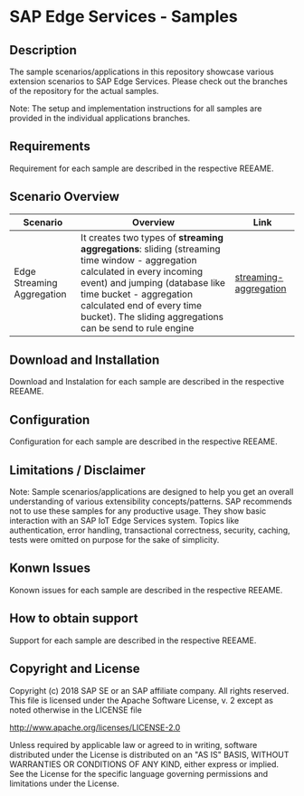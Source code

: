 # SAP Edge Services -  Samples

## Description
The sample scenarios/applications in this repository showcase various extension scenarios to SAP Edge Services. Please check out the branches of the repository for the actual samples.

Note:
The setup and implementation instructions for all samples are provided in the individual applications branches.

## Requirements
Requirement for each sample are described in the respective REEAME.

## Scenario Overview

| Scenario      | Overview      | Link          |
| ------------- | ------------- | ------------- |
| Edge Streaming Aggregation  | It creates two types of **streaming aggregations**: sliding (streaming time window - aggregation calculated in every incoming event) and jumping (database like time bucket - aggregation calculated end of every time bucket). The sliding aggregations can be send to rule engine | [streaming-aggregation](https://github.com/SAP/iot-edge-services-samples/tree/streaming-aggregation)  | 

## Download and Installation
Download and Instalation for each sample are described in the respective REEAME.

## Configuration
Configuration for each sample are described in the respective REEAME.

## Limitations / Disclaimer
Note: Sample scenarios/applications are designed to help you get an overall understanding of various extensibility concepts/patterns. SAP recommends not to use these samples for any productive usage. They show basic interaction with an SAP IoT Edge Services system. Topics like authentication, error handling, transactional correctness, security, caching, tests were omitted on purpose for the sake of simplicity. 

## Konwn Issues
Konown issues for each sample are described in the respective REEAME.

## How to obtain support
Support for each sample are described in the respective REEAME.

## Copyright and License
Copyright (c) 2018 SAP SE or an SAP affiliate company. All rights reserved. This file is licensed under the Apache Software License, v. 2 except as noted otherwise in the LICENSE file

http://www.apache.org/licenses/LICENSE-2.0

Unless required by applicable law or agreed to in writing, software distributed under the License is distributed on an "AS IS" BASIS, WITHOUT WARRANTIES OR CONDITIONS OF ANY KIND, either express or implied. See the License for the specific language governing permissions and limitations under the License.
